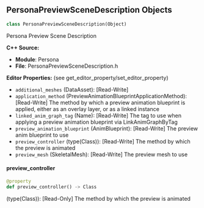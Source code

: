 ## PersonaPreviewSceneDescription Objects

```python
class PersonaPreviewSceneDescription(Object)
```

Persona Preview Scene Description

**C++ Source:**

- **Module**: Persona
- **File**: PersonaPreviewSceneDescription.h

**Editor Properties:** (see get_editor_property/set_editor_property)

- ``additional_meshes`` (DataAsset):  [Read-Write]
- ``application_method`` (PreviewAnimationBlueprintApplicationMethod):  [Read-Write] The method by which a preview animation blueprint is applied, either as an overlay layer, or as a linked instance
- ``linked_anim_graph_tag`` (Name):  [Read-Write] The tag to use when applying a preview animation blueprint via LinkAnimGraphByTag
- ``preview_animation_blueprint`` (AnimBlueprint):  [Read-Write] The preview anim blueprint to use
- ``preview_controller`` (type(Class)):  [Read-Write] The method by which the preview is animated
- ``preview_mesh`` (SkeletalMesh):  [Read-Write] The preview mesh to use

<a id="unreal.PersonaPreviewSceneDescription.preview_controller"></a>

#### preview_controller

```python
@property
def preview_controller() -> Class
```

(type(Class)):  [Read-Only] The method by which the preview is animated

<a id="unreal.PersonaToolMenuContext"></a>